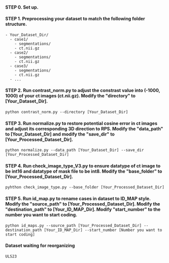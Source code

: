 #### STEP 0. Set up.



#### STEP 1. Preprocessing your dataset to match the following folder structure.
```
- Your_Dataset_Dir/
  - case1/
    - segmentations/
    - ct.nii.gz
  - case2/
    - segmentations/
    - ct.nii.gz
  - case3/
    - segmentations/
    - ct.nii.gz
  - ...
```

#### STEP 2. Run contrast_norm.py to adjust the constrast value into (-1000, 1000) of your ct images (ct.nii.gz). Modify the "directory" to [Your_Dataset_Dir].
```
python contrast_norm.py --directory [Your_Dataset_Dir]
```
#### STEP 3. Run normalize.py to restore potential cosine error in ct images and adjust its corresponding 3D direction to RPS. Modify the "data_path" to [Your_Dataset_Dir] and modify the "save_dir" to [Your_Processed_Dataset_Dir].
```
python normalize.py --data_path [Your_Dataset_Dir] --save_dir [Your_Processed_Dataset_Dir]
```

#### STEP 4. Run check_image_type_V3.py to ensure datatype of ct image to be int16 and datatype of mask file to be int8. Modify the "base_folder" to [Your_Processed_Dataset_Dir].
```
pyhthon check_image_type.py --base_folder [Your_Processed_Dataset_Dir]
```

#### STEP 5. Run id_map.py to rename cases in dataset to ID_MAP style. Modify the "source_path" to [Your_Processed_Dataset_Dir]. Modify the "destination_path" to [Your_ID_MAP_Dir]. Modify "start_number" to the number you want to start coding.
```
python id_maps.py --source_path [Your_Processed_Dataset_Dir] --destination_path [Your_ID_MAP_Dir] --start_number [Number you want to start coding]
```

#### Dataset waiting for reorganizing
```bash
ULS23
```
